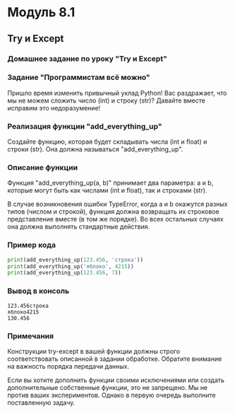 # Модуль 8.1

## Try и Except

### Домашнее задание по уроку "Try и Except"

### Задание "Программистам всё можно"

Пришло время изменить привычный уклад Python! Вас раздражает, что мы не можем сложить число (int) и строку (str)? Давайте вместе исправим это недоразумение!

### Реализация функции "add_everything_up"

Создайте функцию, которая будет складывать числа (int и float) и строки (str). Она должна называться "add_everything_up".

### Описание функции

Функция "add_everything_up(a, b)" принимает два параметра: a и b, которые могут быть как числами (int и float), так и строками (str).

В случае возникновения ошибки TypeError, когда a и b окажутся разных типов (числом и строкой), функция должна возвращать их строковое представление вместе (в том же порядке). Во всех остальных случаях она должна выполнять стандартные действия.

### Пример кода

```python
print(add_everything_up(123.456, 'строка'))
print(add_everything_up('яблоко', 4215))
print(add_everything_up(123.456, 7))
```

### Вывод в консоль

```
123.456строка
яблоко4215
130.456
```

### Примечания

Конструкции try-except в вашей функции должны строго соответствовать описанной в задании обработке. Обратите внимание на важность порядка передачи данных.

Если вы хотите дополнить функции своими исключениями или создать дополнительные собственные функции, это не запрещено. Мы не против ваших экспериментов. Однако в первую очередь выполните поставленную задачу.



